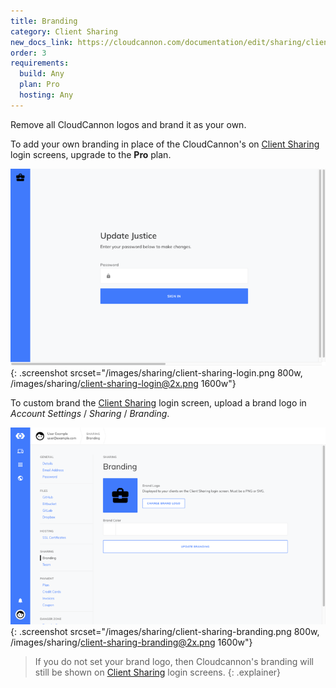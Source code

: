 ```yaml
---
title: Branding
category: Client Sharing
new_docs_link: https://cloudcannon.com/documentation/edit/sharing/client-sharing/#white-labeling
order: 3
requirements:
  build: Any
  plan: Pro
  hosting: Any
---
```


Remove all CloudCannon logos and brand it as your own.

To add your own branding in place of the CloudCannon's on [Client Sharing](/sharing/client-sharing/client-sharing/) login screens, upgrade to the **Pro** plan.

![Client sharing login screen](/images/sharing/client-sharing-login.png){: .screenshot srcset="/images/sharing/client-sharing-login.png 800w, /images/sharing/client-sharing-login@2x.png 1600w"}

To custom brand the [Client Sharing](/sharing/client-sharing/client-sharing/) login screen, upload a brand logo in *Account Settings* / *Sharing* / *Branding*.

![Account details interface](/images/sharing/client-sharing-branding.png){: .screenshot srcset="/images/sharing/client-sharing-branding.png 800w, /images/sharing/client-sharing-branding@2x.png 1600w"}

> If you do not set your brand logo, then Cloudcannon's branding will still be shown on [Client Sharing](/sharing/client-sharing/client-sharing/) login screens.
{: .explainer}